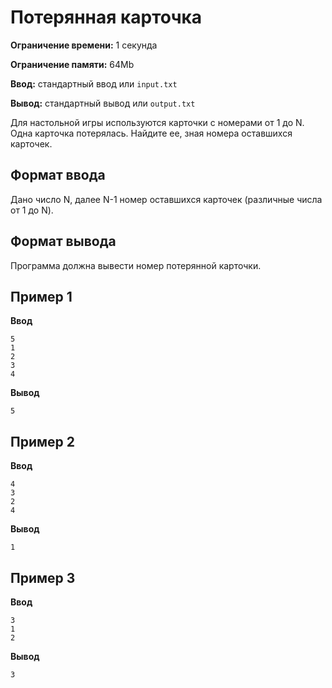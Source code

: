 # Потерянная карточка

**Ограничение времени:** 1 секунда

**Ограничение памяти:** 64Mb

**Ввод:** стандартный ввод или `input.txt`

**Вывод:** стандартный вывод или `output.txt`

Для настольной игры используются карточки с номерами от 1 до N. Одна карточка потерялась. Найдите ее, зная номера оставшихся карточек.

## Формат ввода

Дано число N, далее N-1 номер оставшихся карточек (различные числа от 1 до N).

## Формат вывода

Программа должна вывести номер потерянной карточки.

## Пример 1

**Ввод**
```
5
1
2
3
4
```

**Вывод**
```
5
```

## Пример 2

**Ввод**
```
4
3
2
4
```

**Вывод**
```
1
```

## Пример 3

**Ввод**
```
3
1
2
```

**Вывод**
```
3
```